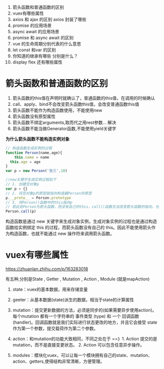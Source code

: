 1. 箭头函数和普通函数的区别
2. vuex有哪些属性
3. axios 和 ajax 的区别  axios 封装了哪些
4. promise 的应用场景 
5. async await 的应用场景
6. promise 和 async await 的区别
7. vue 的生命周期分别代表的什么意思
8. let const 和var 的区别
9. 你知道的继承有哪些 分别是什么？
10. display flex 还有哪些属性

# 箭头函数和普通函数的区别

1. 箭头函数的this值在声明时就确认了，普通函数的this值，在调用的时候确认
2. call、apply、bind不会改变箭头函数this值，会改变普通函数this值
3. 箭头函数不能作为构造函数使用，不能使用new
4. 箭头函数没有原型属性
5. 箭头函数不绑定arguments,取而代之用rest参数... 解决
6. 箭头函数不能当做Generator函数,不能使用yield关键字

**为什么箭头函数不能构造实例对象**

```js
// 构造函数生成实例的过程
function Person(name,age){
	this.name = name
  this.age = age
}
var p = new Person('张三',18)

//new关键字生成实例过程如下
// 1. 创建空对象p
var p = {} 
// 2. 将空对象p的原型链指向构造器Person的原型
p.__proto__ = Person.prototype
// 3. 将Person()函数中的this指向p
// 若此处Person为箭头函数，而没有自己的this，call()函数无法改变箭头函数的指向，也就无法指向p。
Person.call(p) 
```

构造函数是通过 new 关键字来生成对象实例，生成对象实例的过程也是通过构造函数给实例绑定 this 的过程，而箭头函数没有自己的 this。因此不能使用箭头作为构造函数，也就不能通过 new 操作符来调用箭头函数。

# vuex有哪些属性

https://zhuanlan.zhihu.com/p/163283018

有五种,分别是State , Getter , Mutation , Action , Module (就是mapAction)

1. state：vuex的基本数据，用来存储变量

2. geeter：从基本数据(state)派生的数据，相当于state的计算属性

3. mutation：提交更新数据的方法，必须是同步的(如果需要异步使用action)。每个mutation 都有一个字符串的 事件类型 (type) 和 一个 回调函数 (handler)。回调函数就是我们实际进行状态更改的地方，并且它会接受 state 作为第一个参数，提交载荷作为第二个参数。

4. action：和mutation的功能大致相同，不同之处在于 ==》1. Action 提交的是 mutation，而不是直接变更状态。 2. Action 可以包含任意异步操作。

5. modules：模块化vuex，可以让每一个模块拥有自己的state、mutation、action、getters,使得结构非常清晰，方便管理。